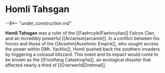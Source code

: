 # Homli Tahsgan

--8<-- "under_construction.md"

**Homli Tahsgan** was a ruler of the [[Faehrcyle|Faehrcylian]] Falcon Clan, and an incredibly powerful [[Arcanism|arcanist]]. In a conflict between his forces and those of the [[Avsohm|Avsohmic Empire]], who sought access the power within [[Mt. Yavhlix]], Homli pushed back the southern invaders by triggering a colossal blizzard. This event and its impact would come to be known as the [[Frostfang Catastrophe]], an ecological disaster that affected nearly a third of [[Overworld|Drehmal]].
